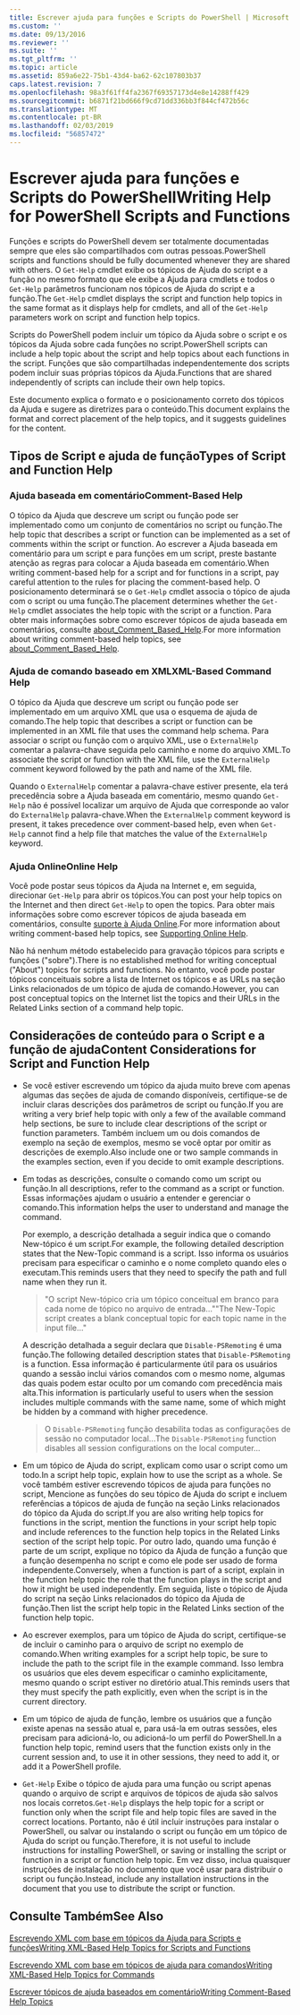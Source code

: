 ```yaml
---
title: Escrever ajuda para funções e Scripts do PowerShell | Microsoft Docs
ms.custom: ''
ms.date: 09/13/2016
ms.reviewer: ''
ms.suite: ''
ms.tgt_pltfrm: ''
ms.topic: article
ms.assetid: 859a6e22-75b1-43d4-ba62-62c107803b37
caps.latest.revision: 7
ms.openlocfilehash: 98a3f61ff4fa2367f69357173d4e8e14288ff429
ms.sourcegitcommit: b6871f21bd666f9cd71dd336bb3f844cf472b56c
ms.translationtype: MT
ms.contentlocale: pt-BR
ms.lasthandoff: 02/03/2019
ms.locfileid: "56857472"
---
```

# <a name="writing-help-for-powershell-scripts-and-functions"></a><span data-ttu-id="ec529-102">Escrever ajuda para funções e Scripts do PowerShell</span><span class="sxs-lookup"><span data-stu-id="ec529-102">Writing Help for PowerShell Scripts and Functions</span></span>

<span data-ttu-id="ec529-103">Funções e scripts do PowerShell devem ser totalmente documentadas sempre que eles são compartilhados com outras pessoas.</span><span class="sxs-lookup"><span data-stu-id="ec529-103">PowerShell scripts and functions should be fully documented whenever they are shared with others.</span></span>
<span data-ttu-id="ec529-104">O `Get-Help` cmdlet exibe os tópicos de Ajuda do script e a função no mesmo formato que ele exibe a Ajuda para cmdlets e todos o `Get-Help` parâmetros funcionam nos tópicos de Ajuda do script e a função.</span><span class="sxs-lookup"><span data-stu-id="ec529-104">The `Get-Help` cmdlet displays the script and function help topics in the same format as it displays help for cmdlets, and all of the `Get-Help` parameters work on script and function help topics.</span></span>

<span data-ttu-id="ec529-105">Scripts do PowerShell podem incluir um tópico da Ajuda sobre o script e os tópicos da Ajuda sobre cada funções no script.</span><span class="sxs-lookup"><span data-stu-id="ec529-105">PowerShell scripts can include a help topic about the script and help topics about each functions in the script.</span></span>
<span data-ttu-id="ec529-106">Funções que são compartilhadas independentemente dos scripts podem incluir suas próprias tópicos da Ajuda.</span><span class="sxs-lookup"><span data-stu-id="ec529-106">Functions that are shared independently of scripts can include their own help topics.</span></span>

<span data-ttu-id="ec529-107">Este documento explica o formato e o posicionamento correto dos tópicos da Ajuda e sugere as diretrizes para o conteúdo.</span><span class="sxs-lookup"><span data-stu-id="ec529-107">This document explains the format and correct placement of the help topics, and it suggests guidelines for the content.</span></span>

## <a name="types-of-script-and-function-help"></a><span data-ttu-id="ec529-108">Tipos de Script e ajuda de função</span><span class="sxs-lookup"><span data-stu-id="ec529-108">Types of Script and Function Help</span></span>

### <a name="comment-based-help"></a><span data-ttu-id="ec529-109">Ajuda baseada em comentário</span><span class="sxs-lookup"><span data-stu-id="ec529-109">Comment-Based Help</span></span>
<span data-ttu-id="ec529-110">O tópico da Ajuda que descreve um script ou função pode ser implementado como um conjunto de comentários no script ou função.</span><span class="sxs-lookup"><span data-stu-id="ec529-110">The help topic that describes a script or function can be implemented as a set of comments within the script or function.</span></span>
<span data-ttu-id="ec529-111">Ao escrever a Ajuda baseada em comentário para um script e para funções em um script, preste bastante atenção as regras para colocar a Ajuda baseada em comentário.</span><span class="sxs-lookup"><span data-stu-id="ec529-111">When writing comment-based help for a script and for functions in a script, pay careful attention to the rules for placing the comment-based help.</span></span>
<span data-ttu-id="ec529-112">O posicionamento determinará se o `Get-Help` cmdlet associa o tópico de ajuda com o script ou uma função.</span><span class="sxs-lookup"><span data-stu-id="ec529-112">The placement determines whether the `Get-Help` cmdlet associates the help topic with the script or a function.</span></span>
<span data-ttu-id="ec529-113">Para obter mais informações sobre como escrever tópicos de ajuda baseada em comentários, consulte [about_Comment_Based_Help](/powershell/module/microsoft.powershell.core/about/about_comment_based_help).</span><span class="sxs-lookup"><span data-stu-id="ec529-113">For more information about writing comment-based help topics, see [about_Comment_Based_Help](/powershell/module/microsoft.powershell.core/about/about_comment_based_help).</span></span>

### <a name="xml-based-command-help"></a><span data-ttu-id="ec529-114">Ajuda de comando baseado em XML</span><span class="sxs-lookup"><span data-stu-id="ec529-114">XML-Based Command Help</span></span>
<span data-ttu-id="ec529-115">O tópico da Ajuda que descreve um script ou função pode ser implementado em um arquivo XML que usa o esquema de ajuda de comando.</span><span class="sxs-lookup"><span data-stu-id="ec529-115">The help topic that describes a script or function can be implemented in an XML file that uses the command help schema.</span></span>
<span data-ttu-id="ec529-116">Para associar o script ou função com o arquivo XML, use o `ExternalHelp` comentar a palavra-chave seguida pelo caminho e nome do arquivo XML.</span><span class="sxs-lookup"><span data-stu-id="ec529-116">To associate the script or function with the XML file, use the `ExternalHelp` comment keyword followed by the path and name of the XML file.</span></span>

<span data-ttu-id="ec529-117">Quando o `ExternalHelp` comentar a palavra-chave estiver presente, ela terá precedência sobre a Ajuda baseada em comentário, mesmo quando `Get-Help` não é possível localizar um arquivo de Ajuda que corresponde ao valor do `ExternalHelp` palavra-chave.</span><span class="sxs-lookup"><span data-stu-id="ec529-117">When the `ExternalHelp` comment keyword is present, it takes precedence over comment-based help, even when `Get-Help` cannot find a help file that matches the value of the `ExternalHelp` keyword.</span></span>

### <a name="online-help"></a><span data-ttu-id="ec529-118">Ajuda Online</span><span class="sxs-lookup"><span data-stu-id="ec529-118">Online Help</span></span>
<span data-ttu-id="ec529-119">Você pode postar seus tópicos da Ajuda na Internet e, em seguida, direcionar `Get-Help` para abrir os tópicos.</span><span class="sxs-lookup"><span data-stu-id="ec529-119">You can post your help topics on the Internet and then direct `Get-Help` to open the topics.</span></span>
<span data-ttu-id="ec529-120">Para obter mais informações sobre como escrever tópicos de ajuda baseada em comentários, consulte [suporte à Ajuda Online](../module/supporting-online-help.md).</span><span class="sxs-lookup"><span data-stu-id="ec529-120">For more information about writing comment-based help topics, see [Supporting Online Help](../module/supporting-online-help.md).</span></span>

<span data-ttu-id="ec529-121">Não há nenhum método estabelecido para gravação tópicos para scripts e funções ("sobre").</span><span class="sxs-lookup"><span data-stu-id="ec529-121">There is no established method for writing conceptual ("About") topics for scripts and functions.</span></span>
<span data-ttu-id="ec529-122">No entanto, você pode postar tópicos conceituais sobre a lista de Internet os tópicos e as URLs na seção Links relacionados de um tópico de ajuda de comando.</span><span class="sxs-lookup"><span data-stu-id="ec529-122">However, you can post conceptual topics on the Internet list the topics and their URLs in the Related Links section of a command help topic.</span></span>

## <a name="content-considerations-for-script-and-function-help"></a><span data-ttu-id="ec529-123">Considerações de conteúdo para o Script e a função de ajuda</span><span class="sxs-lookup"><span data-stu-id="ec529-123">Content Considerations for Script and Function Help</span></span>

- <span data-ttu-id="ec529-124">Se você estiver escrevendo um tópico da ajuda muito breve com apenas algumas das seções de ajuda de comando disponíveis, certifique-se de incluir claras descrições dos parâmetros de script ou função.</span><span class="sxs-lookup"><span data-stu-id="ec529-124">If you are writing a very brief help topic with only a few of the available command help sections, be sure to include clear descriptions of the script or function parameters.</span></span> <span data-ttu-id="ec529-125">Também incluem um ou dois comandos de exemplo na seção de exemplos, mesmo se você optar por omitir as descrições de exemplo.</span><span class="sxs-lookup"><span data-stu-id="ec529-125">Also include one or two sample commands in the examples section, even if you decide to omit example descriptions.</span></span>

- <span data-ttu-id="ec529-126">Em todas as descrições, consulte o comando como um script ou função.</span><span class="sxs-lookup"><span data-stu-id="ec529-126">In all descriptions, refer to the command as a script or function.</span></span> <span data-ttu-id="ec529-127">Essas informações ajudam o usuário a entender e gerenciar o comando.</span><span class="sxs-lookup"><span data-stu-id="ec529-127">This information helps the user to understand and manage the command.</span></span>

  <span data-ttu-id="ec529-128">Por exemplo, a descrição detalhada a seguir indica que o comando New-tópico é um script.</span><span class="sxs-lookup"><span data-stu-id="ec529-128">For example, the following detailed description states that the New-Topic command is a script.</span></span> <span data-ttu-id="ec529-129">Isso informa os usuários precisam para especificar o caminho e o nome completo quando eles o executam.</span><span class="sxs-lookup"><span data-stu-id="ec529-129">This reminds users that they need to specify the path and full name when they run it.</span></span>

  > <span data-ttu-id="ec529-130">"O script New-tópico cria um tópico conceitual em branco para cada nome de tópico no arquivo de entrada..."</span><span class="sxs-lookup"><span data-stu-id="ec529-130">"The New-Topic script creates a blank conceptual topic for each topic name in the input file..."</span></span>

  <span data-ttu-id="ec529-131">A descrição detalhada a seguir declara que `Disable-PSRemoting` é uma função.</span><span class="sxs-lookup"><span data-stu-id="ec529-131">The following detailed description states that `Disable-PSRemoting` is a function.</span></span> <span data-ttu-id="ec529-132">Essa informação é particularmente útil para os usuários quando a sessão inclui vários comandos com o mesmo nome, algumas das quais podem estar oculto por um comando com precedência mais alta.</span><span class="sxs-lookup"><span data-stu-id="ec529-132">This information is particularly useful to users when the session includes multiple commands with the same name, some of which might be hidden by a command with higher precedence.</span></span>

  > <span data-ttu-id="ec529-133">O `Disable-PSRemoting` função desabilita todas as configurações de sessão no computador local...</span><span class="sxs-lookup"><span data-stu-id="ec529-133">The `Disable-PSRemoting` function disables all session configurations on the local computer...</span></span>

- <span data-ttu-id="ec529-134">Em um tópico de Ajuda do script, explicam como usar o script como um todo.</span><span class="sxs-lookup"><span data-stu-id="ec529-134">In a script help topic, explain how to use the script as a whole.</span></span> <span data-ttu-id="ec529-135">Se você também estiver escrevendo tópicos de ajuda para funções no script, Mencione as funções do seu tópico de Ajuda do script e incluem referências a tópicos de ajuda de função na seção Links relacionados do tópico da Ajuda do script.</span><span class="sxs-lookup"><span data-stu-id="ec529-135">If you are also writing help topics for functions in the script, mention the functions in your script help topic and include references to the function help topics in the Related Links section of the script help topic.</span></span> <span data-ttu-id="ec529-136">Por outro lado, quando uma função é parte de um script, explique no tópico da Ajuda de função a função que a função desempenha no script e como ele pode ser usado de forma independente.</span><span class="sxs-lookup"><span data-stu-id="ec529-136">Conversely, when a function is part of a script, explain in the function help topic the role that the function plays in the script and how it might be used independently.</span></span> <span data-ttu-id="ec529-137">Em seguida, liste o tópico de Ajuda do script na seção Links relacionados do tópico da Ajuda de função.</span><span class="sxs-lookup"><span data-stu-id="ec529-137">Then list the script help topic in the Related Links section of the function help topic.</span></span>

- <span data-ttu-id="ec529-138">Ao escrever exemplos, para um tópico de Ajuda do script, certifique-se de incluir o caminho para o arquivo de script no exemplo de comando.</span><span class="sxs-lookup"><span data-stu-id="ec529-138">When writing examples for a script help topic, be sure to include the path to the script file in the example command.</span></span> <span data-ttu-id="ec529-139">Isso lembra os usuários que eles devem especificar o caminho explicitamente, mesmo quando o script estiver no diretório atual.</span><span class="sxs-lookup"><span data-stu-id="ec529-139">This reminds users that they must specify the path explicitly, even when the script is in the current directory.</span></span>

- <span data-ttu-id="ec529-140">Em um tópico de ajuda de função, lembre os usuários que a função existe apenas na sessão atual e, para usá-la em outras sessões, eles precisam para adicioná-lo, ou adicioná-lo um perfil do PowerShell.</span><span class="sxs-lookup"><span data-stu-id="ec529-140">In a function help topic, remind users that the function exists only in the current session and, to use it in other sessions, they need to add it, or add it a PowerShell profile.</span></span>

- <span data-ttu-id="ec529-141">`Get-Help` Exibe o tópico de ajuda para uma função ou script apenas quando o arquivo de script e arquivos de tópicos de ajuda são salvos nos locais corretos.</span><span class="sxs-lookup"><span data-stu-id="ec529-141">`Get-Help` displays the help topic for a script or function only when the script file and help topic files are saved in the correct locations.</span></span> <span data-ttu-id="ec529-142">Portanto, não é útil incluir instruções para instalar o PowerShell, ou salvar ou instalando o script ou função em um tópico de Ajuda do script ou função.</span><span class="sxs-lookup"><span data-stu-id="ec529-142">Therefore, it is not useful to include instructions for installing PowerShell, or saving or installing the script or function in a script or function help topic.</span></span> <span data-ttu-id="ec529-143">Em vez disso, inclua quaisquer instruções de instalação no documento que você usar para distribuir o script ou função.</span><span class="sxs-lookup"><span data-stu-id="ec529-143">Instead, include any installation instructions in the document that you use to distribute the script or function.</span></span>

## <a name="see-also"></a><span data-ttu-id="ec529-144">Consulte Também</span><span class="sxs-lookup"><span data-stu-id="ec529-144">See Also</span></span>

 [<span data-ttu-id="ec529-145">Escrevendo XML com base em tópicos da Ajuda para Scripts e funções</span><span class="sxs-lookup"><span data-stu-id="ec529-145">Writing XML-Based Help Topics for Scripts and Functions</span></span>](./writing-xml-based-help-topics-for-scripts-and-functions.md)

 [<span data-ttu-id="ec529-146">Escrevendo XML com base em tópicos de ajuda para comandos</span><span class="sxs-lookup"><span data-stu-id="ec529-146">Writing XML-Based Help Topics for Commands</span></span>](./writing-xml-based-help-topics-for-commands.md)

 [<span data-ttu-id="ec529-147">Escrever tópicos de ajuda baseados em comentário</span><span class="sxs-lookup"><span data-stu-id="ec529-147">Writing Comment-Based Help Topics</span></span>](./writing-comment-based-help-topics.md)
